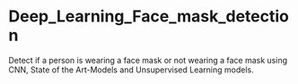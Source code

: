 # Deep_Learning_Face_mask_detection

Detect if a person is wearing a face mask or not wearing a face mask using CNN, State of the Art-Models and Unsupervised Learning models.
